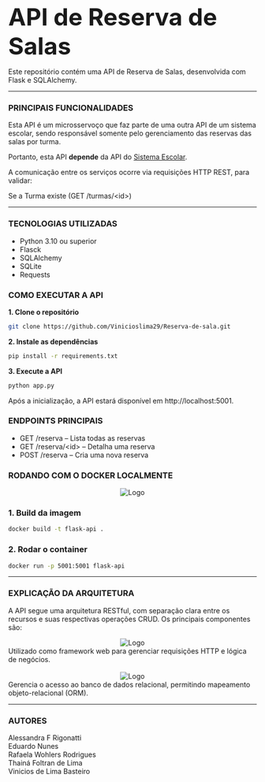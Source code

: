 <font size="7">**API de Reserva de Salas**</font>


Este repositório contém uma API de Reserva de Salas, desenvolvida com Flask e SQLAlchemy.

_____________________________________________________________________________________________________________________________________________
### PRINCIPAIS FUNCIONALIDADES

Esta API é um microsservoço que faz parte de uma outra API de um sistema escolar, sendo responsável somente pelo gerenciamento das reservas das salas por turma. 

Portanto, esta API **depende** da API do [Sistema Escolar](https://github.com/EduardoRm61/Grupo8_Api_Impacta.git).

A comunicação entre os serviços ocorre via requisições HTTP REST, para validar:

Se a Turma existe (GET /turmas/<id<id>>)

____________________________________________________________________________________________________________________________________________
### TECNOLOGIAS UTILIZADAS

- Python 3.10 ou superior
- Flasck
- SQLAlchemy
- SQLite
- Requests

### COMO EXECUTAR A API

**1. Clone o repositório**

```bash
git clone https://github.com/Vinicioslima29/Reserva-de-sala.git
```

**2. Instale as dependências**

```bash
pip install -r requirements.txt
```

**3. Execute a API**
```bash
python app.py
```
Após a inicialização, a API estará disponível em http://localhost:5001.

### ENDPOINTS PRINCIPAIS
- GET /reserva – Lista todas as reservas
- GET /reserva/<id<id>> – Detalha uma reserva
- POST /reserva – Cria uma nova reserva




###  RODANDO COM O DOCKER LOCALMENTE
<div align="center">
  <img src="https://img.shields.io/badge/Docker-2496ED?style=for-the-badge&logo=docker&logoColor=white" alt="Logo" width="">
</div>

### 1. Build da imagem

```bash
docker build -t flask-api .
```

### 2. Rodar o container

```bash
docker run -p 5001:5001 flask-api
```


____________________________________________________________________________________________________________________________________________
### EXPLICAÇÃO DA ARQUITETURA

A API segue uma arquitetura RESTful, com separação clara entre os recursos e suas respectivas operações CRUD. Os principais componentes são:



<div align="center">
  <img src="https://img.shields.io/badge/Flask-000000?style=for-the-badge&logo=flask&logoColor=white" alt="Logo" width="">
</div>
Utilizado como framework web para gerenciar requisições HTTP e lógica de negócios.

<br>
<br>
<div align="center">
  <img src="https://img.shields.io/badge/SQLite-07405E?style=for-the-badge&logo=sqlite&logoColor=white" alt="Logo" width="">
</div>
Gerencia o acesso ao banco de dados relacional, permitindo mapeamento objeto-relacional (ORM).



____________________________________________________________________________________________________________________________________________


### AUTORES
Alessandra F Rigonatti <br>
Eduardo Nunes <br>
Rafaela Wohlers Rodrigues<br> 
Thainá Foltran de Lima<br> 
Vinicios de Lima Basteiro<br>

